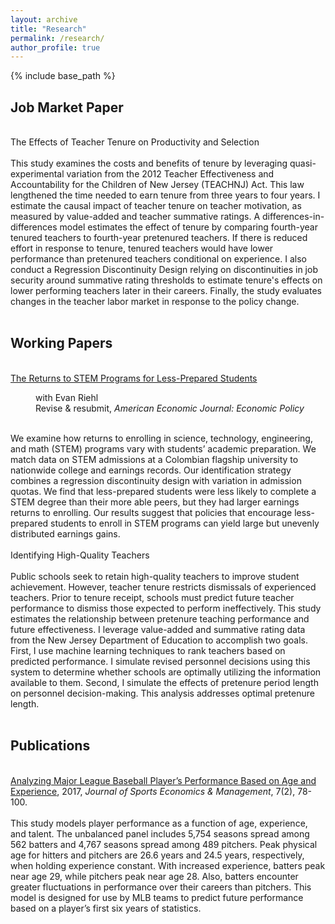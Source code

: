 ```yaml
---
layout: archive
title: "Research"
permalink: /research/
author_profile: true
---
```


{% include base_path %}

<p id="1.5-spaced" style="line-height: 150%;">
<h2> Job Market Paper </h2><br>
<div> The Effects of Teacher Tenure on Productivity and Selection</div> <br>
<div>This study examines the costs and benefits of tenure by leveraging quasi-experimental variation from the 2012 Teacher Effectiveness and Accountability for the Children of New Jersey (TEACHNJ) Act.  This law lengthened the time needed to earn tenure from three years to four years.  I estimate the causal impact of teacher tenure on teacher motivation, as measured by value-added and teacher summative ratings.  A differences-in-differences model estimates the effect of tenure by comparing fourth-year tenured teachers to fourth-year pretenured teachers.  If there is reduced effort in response to tenure, tenured teachers would have lower performance than pretenured teachers conditional on experience.  I also conduct a Regression Discontinuity Design relying on discontinuities in job security around summative rating thresholds to estimate tenure's effects on lower performing teachers later in their careers.  Finally, the study evaluates changes in the teacher labor market in response to the policy change.</div><br>
</p>

<p id="1.5-spaced" style="line-height: 150%;">
<h2> Working Papers </h2><br>
<div><a href="http://kevincng.github.io/files/stem.pdf">The Returns to STEM Programs for Less-Prepared Students</a><br>
<p style="margin-left: 40px"> with Evan Riehl <br>
Revise & resubmit, <i> American Economic Journal: Economic Policy </i> </p> </div> <br>

<div>We examine how returns to enrolling in science, technology, engineering, and math (STEM) programs vary with students’ academic preparation. We match data on STEM admissions at a Colombian flagship university to nationwide college and earnings records. Our identification strategy combines a regression discontinuity design with variation in admission quotas. We find that less-prepared students were less likely to complete a STEM degree than their more able peers, but they had larger earnings returns to enrolling. Our results suggest that policies that encourage less-prepared students to enroll in STEM programs can yield large but unevenly distributed earnings gains.</div> <br>

<div>Identifying High-Quality Teachers</div><br>
<div> Public schools seek to retain high-quality teachers to improve student achievement.  However, teacher tenure restricts dismissals of experienced teachers.  Prior to tenure receipt, schools must predict future teacher performance to dismiss those expected to perform ineffectively.  This study estimates the relationship between pretenure teaching performance and future effectiveness.  I leverage value-added and summative rating data from the New Jersey Department of Education to accomplish two goals.  First, I use machine learning techniques to rank teachers based on predicted performance.  I simulate revised personnel decisions using this system to determine whether schools are optimally utilizing the information available to them.   Second, I simulate the effects of pretenure period length on personnel decision-making.  This analysis addresses optimal pretenure length.</div> <br>
</p>

<p id="1.5-spaced" style="line-height: 150%;">
<h2> Publications </h2><br>
<div><a href="http://kevincng.github.io/files/Ng_2017.pdf">Analyzing Major League Baseball Player’s Performance Based on Age and Experience</a>, 2017, <i>Journal of Sports Economics & Management</i>, 7(2), 78-100.</div><br>
<div>This study models player performance as a function of age, experience, and talent. The unbalanced panel includes 5,754 seasons spread among 562 batters and 4,767 seasons spread among 489 pitchers. Peak physical age for hitters and pitchers are 26.6 years and 24.5 years, respectively, when holding experience constant. With increased experience, batters peak near age 29, while pitchers peak near age 28. Also, batters encounter greater fluctuations in performance over their careers than pitchers. This model is designed for use by MLB teams to predict future performance based on a player’s first six years of statistics. </div>
</p>

